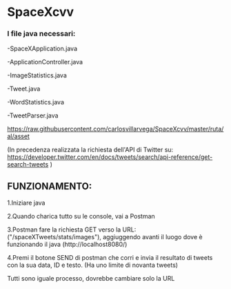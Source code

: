 # SpaceXcvv

### I file java necessari: 

-SpaceXApplication.java

-ApplicationController.java

-ImageStatistics.java

-Tweet.java

-WordStatistics.java

-TweetParser.java

https://raw.githubusercontent.com/carlosvillarvega/SpaceXcvv/master/ruta/al/asset


(In precedenza realizzata la richiesta dell'API di Twitter su: https://developer.twitter.com/en/docs/tweets/search/api-reference/get-search-tweets )

## FUNZIONAMENTO:

1.Iniziare java 

2.Quando charica tutto su le console, vai a Postman

3.Postman fare la richiesta GET verso la URL: ("/spaceXTweets/stats/images"), aggiuggendo avanti il luogo dove è funzionando il java (http://localhost8080/)

4.Premi il botone SEND di postman che corri e invia il resultato di tweets con la sua data, ID e testo.
(Ha uno limite di novanta tweets)

Tutti sono iguale processo, dovrebbe cambiare solo la URL 


